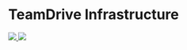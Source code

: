 # TeamDrive Infrastructure

<a href="https://portal.azure.com/#create/Microsoft.Template/uri/https%3A%2F%2Fraw.githubusercontent.com%2Fchgeuer%2Ftd%2Fmaster%2FARM%2Fazuredeploy.json" target="_blank">
    <img src="http://azuredeploy.net/deploybutton.png"/>
</a>

<a href="http://armviz.io/#/?load=https%3A%2F%2Fraw.githubusercontent.com%2Fchgeuer%2Ftd%2Fmaster%2FARM%2Fazuredeploy.json" target="_blank">
    <img src="http://armviz.io/visualizebutton.png"/>
</a>
